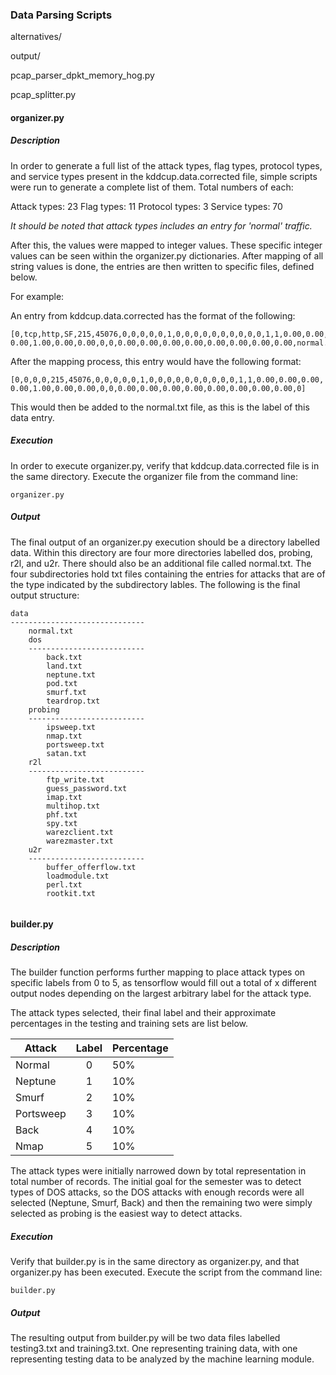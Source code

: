 ### Data Parsing Scripts



alternatives/


output/




pcap_parser_dpkt_memory_hog.py	


pcap_splitter.py	



#### organizer.py      
##### Description
In order to generate a full list of the attack types, flag types, protocol 
types, and service types present in the kddcup.data.corrected file, simple 
scripts were run to generate a complete list of them. Total numbers of each:

Attack types:   23
Flag types:     11
Protocol types:  3
Service types:  70 

*It should be noted that attack types includes an entry for 'normal' traffic.*

After this, the values were mapped to integer values. These specific integer 
values can be seen within the organizer.py dictionaries. After mapping of all
string values is done, the entries are then written to specific files, defined
below. 

For example:

An entry from kddcup.data.corrected has the format of the following:
```
[0,tcp,http,SF,215,45076,0,0,0,0,0,1,0,0,0,0,0,0,0,0,0,0,1,1,0.00,0.00,0.00,
0.00,1.00,0.00,0.00,0,0,0.00,0.00,0.00,0.00,0.00,0.00,0.00,0.00,normal.]
```
After the mapping process, this entry would have the following format:
```
[0,0,0,0,215,45076,0,0,0,0,0,1,0,0,0,0,0,0,0,0,0,0,1,1,0.00,0.00,0.00,
0.00,1.00,0.00,0.00,0,0,0.00,0.00,0.00,0.00,0.00,0.00,0.00,0.00,0]
```
This would then be added to the normal.txt file, as this is the label of this
data entry. 
##### Execution
In order to execute organizer.py, verify that kddcup.data.corrected file is 
in the same directory. Execute the organizer file from the command line:
```
organizer.py
```
##### Output
The final output of an organizer.py execution should be a directory labelled 
data. Within this directory are four more directories labelled dos, probing,
r2l, and u2r. There should also be an additional file called normal.txt. The 
four subdirectories hold txt files containing the entries for attacks that are 
of the type indicated by the subdirectory lables. The following is the final 
output structure:
```
data
------------------------------
	normal.txt
	dos
	--------------------------
		back.txt
		land.txt
		neptune.txt
		pod.txt
		smurf.txt
		teardrop.txt
	probing
	--------------------------
		ipsweep.txt
		nmap.txt
		portsweep.txt
		satan.txt
	r2l
	--------------------------
		ftp_write.txt
		guess_password.txt
		imap.txt
		multihop.txt
		phf.txt
		spy.txt
		warezclient.txt
		warezmaster.txt
	u2r
	--------------------------
		buffer_offerflow.txt
		loadmodule.txt
		perl.txt
		rootkit.txt
		
 ```
#### builder.py                                                                  
##### Description
The builder function performs further mapping to place attack types on specific
labels from 0 to 5, as tensorflow would fill out a total of x different output
nodes depending on the largest arbitrary label for the attack type. 

The attack types selected, their final label and their approximate percentages 
in the testing and training sets are list below.

Attack    | Label | Percentage
---------|:------:|----------
Normal    |     0 |        50%
Neptune   |     1 |        10%
Smurf     |     2 |        10%
Portsweep |     3 |        10%
Back      |     4 |        10%
Nmap      |     5 |        10%

The attack types were initially narrowed down by total representation in total 
number of records. The initial goal for the semester was to detect types of DOS
attacks, so the DOS attacks with enough records were all selected (Neptune, 
Smurf, Back) and then the remaining two were simply selected as probing is the 
easiest way to detect attacks. 
 ##### Execution
 Verify that builder.py is in the same directory as organizer.py, and that 
 organizer.py has been executed. Execute the script from the command line:
 ```
 builder.py
 ```
 ##### Output
 The resulting output from builder.py will be two data files labelled
 testing3.txt and training3.txt. One representing training data, with one
 representing testing data to be analyzed by the machine learning module.
 
